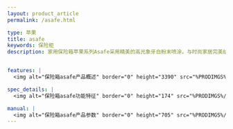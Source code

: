 ```yaml
---
layout: product_article
permalink: /asafe.html

type: 苹果
title: asafe
keywords: 保险柜
description: 家用保险箱苹果系列Asafe采用精美的高光象牙白粉末喷涂，与时尚家居完美结合，箱体独特圆弧设计，相对于直角设计，更符合现代家居风格。


features: |
  <img alt="保险箱asafe产品概述" border="0" height="3390" src="%PRODIMGS%/asafe-cpgs.jpg" width="1000" />

spec_details: |
  <img alt="保险箱asafe功能特征" border="0" height="174" src="%PRODIMGS%/asafe-gntz.jpg" width="1000" />

manual: |
  <img alt="保险箱asafe产品参数" border="0" height="705" src="%PRODIMGS%/asafe-cpcs.jpg" width="1000" />  
---
```

